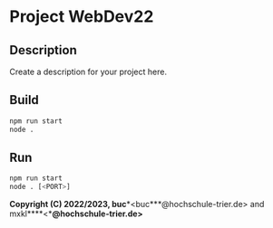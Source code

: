 # Project WebDev22

## Description

Create a description for your project here.

## Build

```bash
npm run start
node .
```

## Run

```bash
npm run start
node . [<PORT>]
```

**Copyright (C) 2022/2023, buc***&lt;buc***@hochschule-trier.de&gt; and mxkl****&lt;***@hochschule-trier.de&gt;**
